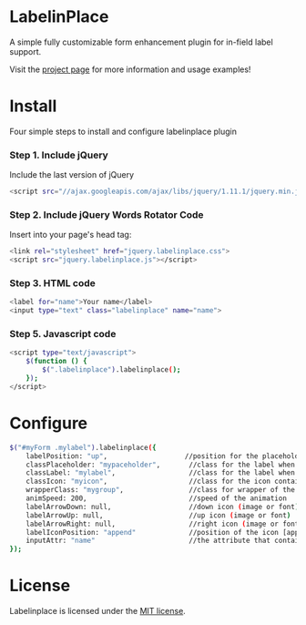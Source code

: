 LabelinPlace
============

A simple fully customizable form enhancement plugin for in-field label support.  

Visit the [project page](http://andreapace.co.uk/labelinplace/) for more information and usage examples!

Install
============
Four simple steps to install and configure labelinplace plugin
### Step 1. Include jQuery

Include the last version of jQuery
```bash
<script src="//ajax.googleapis.com/ajax/libs/jquery/1.11.1/jquery.min.js"></script>
```

### Step 2. Include jQuery Words Rotator Code

Insert into your page's head tag:
```bash
<link rel="stylesheet" href="jquery.labelinplace.css">
<script src="jquery.labelinplace.js"></script>
```
### Step 3. HTML code
```bash
<label for="name">Your name</label>
<input type="text" class="labelinplace" name="name">
```
### Step 5. Javascript code
```bash
<script type="text/javascript">
    $(function () {
        $(".labelinplace").labelinplace();
    });
</script>

```
Configure
============
```bash
$("#myForm .mylabel").labelinplace({
    labelPosition: "up",                   //position for the placeholder [up|down]
    classPlaceholder: "mypaceholder",       //class for the label when act as placeholder
    classLabel: "mylabel",                  //class for the label when act as label
    classIcon: "myicon",                    //class for the icon container
    wrapperClass: "mygroup",                //class for wrapper of the input+label
    animSpeed: 200,                         //speed of the animation
    labelArrowDown: null,                   //down icon (image or font) 
    labelArrowUp: null,                     //up icon (image or font)
    labelArrowRight: null,                  //right icon (image or font)
    labelIconPosition: "append"             //position of the icon [append|propend]
    inputAttr: "name"                       //the attribute that contains the name of INPUT/TEXTAREA
});
```
License
============
Labelinplace is licensed under the [MIT license](http://opensource.org/licenses/MIT).
